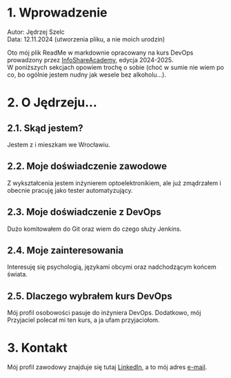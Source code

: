 # 1. Wprowadzenie

Autor: Jędrzej Szelc\
Data: 12.11.2024 (utworzenia pliku, a nie moich urodzin)

Oto mój plik ReadMe w markdownie opracowany na kurs DevOps prowadzony przez [InfoShareAcademy](https://infoshareacademy.com/kurs/kurs-devops-od-podstaw-wieczorowy/), edycja 2024-2025.\
W poniższych sekcjach opowiem trochę o sobie (choć w sumie nie wiem po co, bo ogólnie jestem nudny jak wesele bez alkoholu...).

# 2. O Jędrzeju...

## 2.1. Skąd jestem?

Jestem z i mieszkam we Wrocławiu.

## 2.2. Moje doświadczenie zawodowe

Z wykształcenia jestem inżynierem optoelektronikiem, ale już zmądrzałem i obecnie pracuję jako tester automatyzujący.

## 2.3. Moje doświadczenie z DevOps

Dużo komitowałem do Git oraz wiem do czego służy Jenkins.

## 2.4. Moje zainteresowania

Interesuję się psychologią, językami obcymi oraz nadchodzącym końcem świata.

## 2.5. Dlaczego wybrałem kurs DevOps

Mój profil osobowości pasuje do inżyniera DevOps. Dodatkowo, mój Przyjaciel polecał mi ten kurs, a ja ufam przyjaciołom.

# 3. Kontakt

Mój profil zawodowy znajduje się tutaj [LinkedIn](https://www.linkedin.com/in/andrewszelc/), a to mój adres [e-mail](mailto:jedrzej@jedrzej.info).
